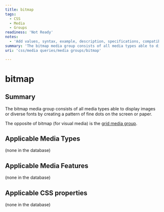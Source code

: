```yaml
---
title: bitmap
tags:
  - CSS
  - Media
  - Groups
readiness: 'Not Ready'
notes:
  - 'Add values, syntax, example, description, specifications, compatibility.'
summary: 'The bitmap media group consists of all media types able to display images or diverse fonts by creating a pattern of fine dots on the screen or paper.'
uri: 'css/media queries/media groups/bitmap'

---
```

# bitmap

## Summary

The bitmap media group consists of all media types able to display images or diverse fonts by creating a pattern of fine dots on the screen or paper.

The opposite of bitmap (for visual media) is the [grid media group](/css/media_queries/media_groups/grid).

## Applicable Media Types

(none in the database)

## Applicable Media Features

(none in the database)

## Applicable CSS properties

(none in the database)

